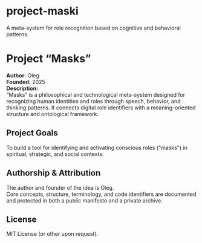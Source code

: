 # project-maski
A meta-system for role recognition based on cognitive and behavioral patterns.
# Project “Masks”

**Author:** Oleg  
**Founded:** 2025  
**Description:**  
“Masks” is a philosophical and technological meta-system designed for recognizing human identities and roles through speech, behavior, and thinking patterns. It connects digital role identifiers with a meaning-oriented structure and ontological framework.

## Project Goals
To build a tool for identifying and activating conscious roles ("masks") in spiritual, strategic, and social contexts.

## Authorship & Attribution
The author and founder of the idea is Oleg.  
Core concepts, structure, terminology, and code identifiers are documented and protected in both a public manifesto and a private archive.

## License
MIT License (or other upon request).
